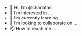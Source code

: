 - 👋 Hi, I’m @charlatan
- 👀 I’m interested in ...
- 🌱 I’m currently learning ...
- 💞️ I’m looking to collaborate on ...
- 📫 How to reach me ...

<!---
charlatan/charlatan is a ✨ special ✨ repository because its `README.md` (this file) appears on your GitHub profile.
You can click the Preview link to take a look at your changes.
--->
